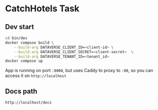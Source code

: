 # CatchHotels Task

## Dev start

```bash
cd bin/dev
docker compose build \
	--build-arg DATAVERSE_CLIENT_ID=<client-id> \
 	--build-arg DATAVERSE_CLIENT_SECRET=<client-secret>  \
	--build-arg DATAVERSE_TENANT_ID=<tenant_id>
docker compose up
```

App is running on port `:8000`, but uses Caddy to proxy to `:80`, so you can access it on `http://localhost`

## Docs path
``http://localhost/docs``
